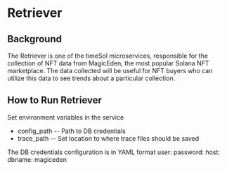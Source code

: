 # Retriever

## Background
The Retriever is one of the timeSol microservices, responsible for the collection of NFT data from MagicEden, the most popular Solana NFT marketplace. The data collected will be useful for NFT buyers who can utilize this data to see trends about a particular collection.

## How to Run Retriever

Set environment variables in the service

* config_path -- Path to DB credentials
* trace_path -- Set location to where trace files should be saved

The DB credentials configuration is in YAML format
user: <postgres-username>
password: <postgres-password>
host: <postgres-server-address>
dbname: magiceden
